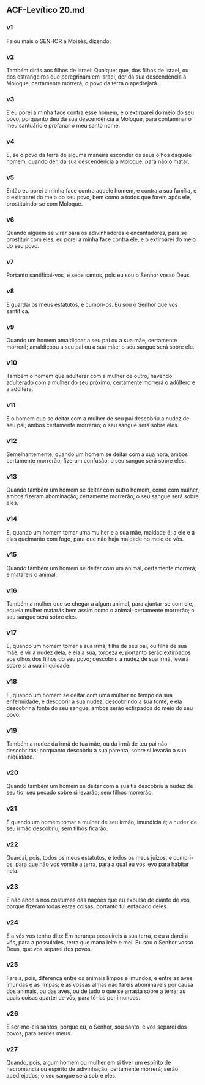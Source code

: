 ## ACF-Levítico 20.md
### v1
 Falou mais o SENHOR a Moisés, dizendo:
### v2
 Também dirás aos filhos de Israel: Qualquer que, dos filhos de Israel, ou dos estrangeiros que peregrinam em Israel, der da sua descendência a Moloque, certamente morrerá; o povo da terra o apedrejará.
### v3
 E eu porei a minha face contra esse homem, e o extirparei do meio do seu povo, porquanto deu da sua descendência a Moloque, para contaminar o meu santuário e profanar o meu santo nome.
### v4
 E, se o povo da terra de alguma maneira esconder os seus olhos daquele homem, quando der, da sua descendência a Moloque, para não o matar,
### v5
 Então eu porei a minha face contra aquele homem, e contra a sua família, e o extirparei do meio do seu povo, bem como a todos que forem após ele, prostituindo-se com Moloque.
### v6
 Quando alguém se virar para os adivinhadores e encantadores, para se prostituir com eles, eu porei a minha face contra ele, e o extirparei do meio do seu povo.
### v7
 Portanto santificai-vos, e sede santos, pois eu sou o Senhor vosso Deus.
### v8
 E guardai os meus estatutos, e cumpri-os. Eu sou o Senhor que vos santifica.
### v9
 Quando um homem amaldiçoar a seu pai ou a sua mãe, certamente morrerá; amaldiçoou a seu pai ou a sua mãe; o seu sangue será sobre ele.
### v10
 Também o homem que adulterar com a mulher de outro, havendo adulterado com a mulher do seu próximo, certamente morrerá o adúltero e a adúltera.
### v11
 E o homem que se deitar com a mulher de seu pai descobriu a nudez de seu pai; ambos certamente morrerão; o seu sangue será sobre eles.
### v12
 Semelhantemente, quando um homem se deitar com a sua nora, ambos certamente morrerão; fizeram confusão; o seu sangue será sobre eles.
### v13
 Quando também um homem se deitar com outro homem, como com mulher, ambos fizeram abominação; certamente morrerão; o seu sangue será sobre eles.
### v14
 E, quando um homem tomar uma mulher e a sua mãe, maldade é; a ele e a elas queimarão com fogo, para que não haja maldade no meio de vós.
### v15
 Quando também um homem se deitar com um animal, certamente morrerá; e matareis o animal.
### v16
 Também a mulher que se chegar a algum animal, para ajuntar-se com ele, aquela mulher matarás bem assim como o animal; certamente morrerão; o seu sangue será sobre eles.
### v17
 E, quando um homem tomar a sua irmã, filha de seu pai, ou filha de sua mãe, e vir a nudez dela, e ela a sua, torpeza é; portanto serão extirpados aos olhos dos filhos do seu povo; descobriu a nudez de sua irmã, levará sobre si a sua iniqüidade.
### v18
 E, quando um homem se deitar com uma mulher no tempo da sua enfermidade, e descobrir a sua nudez, descobrindo a sua fonte, e ela descobrir a fonte do seu sangue, ambos serão extirpados do meio do seu povo.
### v19
 Também a nudez da irmã de tua mãe, ou da irmã de teu pai não descobrirás; porquanto descobriu a sua parenta, sobre si levarão a sua iniqüidade.
### v20
 Quando também um homem se deitar com a sua tia descobriu a nudez de seu tio; seu pecado sobre si levarão; sem filhos morrerão.
### v21
 E quando um homem tomar a mulher de seu irmão, imundícia é; a nudez de seu irmão descobriu; sem filhos ficarão.
### v22
 Guardai, pois, todos os meus estatutos, e todos os meus juízos, e cumpri-os, para que não vos vomite a terra, para a qual eu vos levo para habitar nela.
### v23
 E não andeis nos costumes das nações que eu expulso de diante de vós, porque fizeram todas estas coisas; portanto fui enfadado deles.
### v24
 E a vós vos tenho dito: Em herança possuireis a sua terra, e eu a darei a vós, para a possuirdes, terra que mana leite e mel. Eu sou o Senhor vosso Deus, que vos separei dos povos.
### v25
 Fareis, pois, diferença entre os animais limpos e imundos, e entre as aves imundas e as limpas; e as vossas almas não fareis abomináveis por causa dos animais, ou das aves, ou de tudo o que se arrasta sobre a terra; as quais coisas apartei de vós, para tê-las por imundas.
### v26
 E ser-me-eis santos, porque eu, o Senhor, sou santo, e vos separei dos povos, para serdes meus.
### v27
 Quando, pois, algum homem ou mulher em si tiver um espírito de necromancia ou espírito de adivinhação, certamente morrerá; serão apedrejados; o seu sangue será sobre eles.
